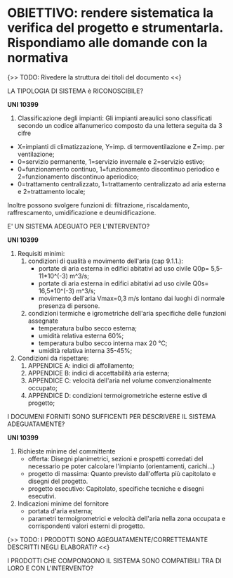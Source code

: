 # OBIETTIVO: rendere sistematica la verifica del progetto e strumentarla. Rispondiamo alle domande con la normativa

{>> TODO:
Rivedere la struttura dei titoli del documento
<<}

LA TIPOLOGIA DI SISTEMA è RICONOSCIBILE?

**UNI 10399**
1. Classificazione degli impianti:
Gli impianti areaulici sono classificati secondo un codice alfanumerico composto da una lettera seguita da 3 cifre

- X=impianti di climatizzazione, Y=imp. di termoventilazione e Z=imp. per ventilazione;
- 0=servizio permanente, 1=servizio invernale e 2=servizio estivo;
- 0=funzionamento continuo, 1=funzionamento discontinuo periodico e 2=funzionamento discontinuo aperiodico;
- 0=trattamento centralizzato, 1=trattamento centralizzato ad aria esterna e 2=trattamento locale;

Inoltre possono svolgere funzioni di: filtrazione, riscaldamento, raffrescamento, umidificazione e deumidificazione.

E' UN SISTEMA ADEGUATO PER L'INTERVENTO?

**UNI 10399**

1. Requisiti minimi:
   1. condizioni di qualità e movimento dell'aria (cap 9.1.1.):
      - portate di aria esterna in edifici abitativi ad uso civile Q0p= 5,5-11*10^(-3) m^3/s;
      - portate di aria esterna in edifici abitativi ad uso civile Q0s= 16,5*10^(-3) m^3/s;
      - movimento dell'aria Vmax=0,3 m/s lontano dai luoghi di normale presenza di persone.
   1. condizioni termiche e igrometriche dell'aria specifiche delle funzioni assegnate
      - temperatura bulbo secco esterna;
      - umidità relativa esterna 60%;
      - temperatura bulbo secco interna max 20 °C;
      - umidità relativa interna 35-45%;
2. Condizioni da rispettare:
   1. APPENDICE A: indici di affollamento;
   1. APPENDICE B: indici di accettabilità aria esterna;
   1. APPENDICE C: velocità dell'aria nel volume convenzionalmente occupato;
   1. APPENDICE D: condizioni termoigrometriche esterne estive di progetto;

I DOCUMENI FORNITI SONO SUFFICENTI PER DESCRIVERE IL SISTEMA ADEGUATAMENTE?

**UNI 10399**

1. Richieste minime del committente
   - offerta: Disegni planimetrici, sezioni e prospetti corredati del necessario pe poter calcolare l'impianto (orientamenti, carichi...)
   - progetto di massima: Quanto previsto dall'offerta più capitolato e disegni del progetto.
   - progetto esecutivo: Capitolato, specifiche tecniche e disegni esecutivi.
2. Indicazioni minime del fornitore
   - portata d'aria esterna;
   - parametri termoigrometrici e velocità dell'aria nella zona occupata e corrispondenti valori esterni di progetto.

{>> TODO:
I PRODOTTI SONO AGEGUATAMENTE/CORRETTEMANTE DESCRITTI NEGLI ELABORATI?
<<}

I PRODOTTI CHE COMPONGONO IL SISTEMA SONO COMPATIBILI TRA DI LORO E CON L'INTERVENTO?
